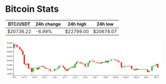 # Bitcoin Stats

BTC/USDT|24h change|24h high|24h low|
|---|---|---|---|
|$20736.22|-6.99%|$22799.00|$20678.07|

<img src="./chart.svg">

